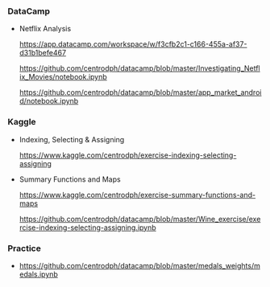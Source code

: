 
### DataCamp

-   Netflix Analysis  

    https://app.datacamp.com/workspace/w/f3cfb2c1-c166-455a-af37-d31b1befe467

    https://github.com/centrodph/datacamp/blob/master/Investigating_Netflix_Movies/notebook.ipynb

    https://github.com/centrodph/datacamp/blob/master/app_market_android/notebook.ipynb



### Kaggle

-   Indexing, Selecting & Assigning

    https://www.kaggle.com/centrodph/exercise-indexing-selecting-assigning



-   Summary Functions and Maps

    https://www.kaggle.com/centrodph/exercise-summary-functions-and-maps

    https://github.com/centrodph/datacamp/blob/master/Wine_exercise/exercise-indexing-selecting-assigning.ipynb


### Practice

-   https://github.com/centrodph/datacamp/blob/master/medals_weights/medals.ipynb
